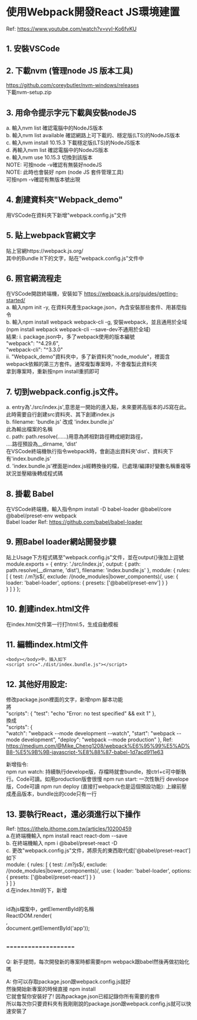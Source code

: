 # 使用Webpack開發React JS環境建置


Ref: https://www.youtube.com/watch?v=vyI-Ko6fvKU

## 1. 安裝VSCode
## 2. 下載nvm (管理node JS 版本工具)
  https://github.com/coreybutler/nvm-windows/releases  
  下載nvm-setup.zip
## 3. 用命令提示字元下載與安裝nodeJS  
   a. 輸入nvm list 確認電腦中的NodeJS版本  
   b. 輸入nvm list available 確認網路上可下載的、穩定版(LTS)的NodeJS版本  
   c. 輸入nvm install 10.15.3 下載穩定版(LTS)的NodeJS版本  
   d. 再輸入nvm list 確認電腦中的NodeJS版本  
   e. 輸入nvm use 10.15.3 切換到該版本  
   NOTE: 可按node -v確認有無裝好nodeJS  
   NOTE: 此時也會裝好 npm (node JS 套件管理工具)  
         可按npm -v確認有無版本號出現  
## 4. 創建資料夾"Webpack_demo"  
  用VSCode在資料夾下新增"webpack.config.js"文件  
## 5. 貼上webpack官網文字
   貼上官網https://webpack.js.org/  
   其中的Bundle It下的文字，貼在"webpack.config.js"文件中  
## 6. 照官網流程走
   在VSCode開啟終端機，安裝如下 https://webpack.js.org/guides/getting-started/  
   a. 輸入npm init -y, 在資料夾產生package.json，內含安裝那些套件、用甚麼指令  
   b. 輸入npm install webpack webpack-cli -g, 安裝webpack，並且通用於全域 (npm install webpack webpack-cli --save-dev不通用於全域)  
    結果: i. package.json中，多了webpack使用的版本編號  
            "webpack": "^4.29.6",  
            "webpack-cli": "^3.3.0"   
          ii. "Webpack_demo"資料夾中，多了新資料夾"node_module"，裡面含webpack依賴的第三方套件。通常複製專案時，不會複製此資料夾  
              拿到專案時，重新按npm install重抓即可  
## 7. 切到webpack.config.js文件。
   a. entry為'./src/index.js',意思是一開始的進入點，未來要將高版本的JS寫在此。  
      此時需要自行創建src資料夾、其下創建index.js  
   b. filename: 'bundle.js'  改成 'index.bundle.js'  
      此為輸出檔案的名稱  
   c. path: path.resolve(......)用意為將相對路徑轉成絕對路徑，  
      ....路徑預設為__dirname, 'dist'  
      在VSCode終端機執行指令webpack時，會創造出資料夾'dist'、資料夾下有'index.bundle.js'  
   d. 'index.bundle.js'裡面是index.js經轉換後的檔，已處理/編譯好變數名稱重複等狀況並壓縮後轉成程式碼  
   
## 8. 掛載 Babel
   在VSCode終端機，輸入指令npm install -D babel-loader @babel/core @babel/preset-env webpack  
   Babel loader Ref: https://github.com/babel/babel-loader  
## 9. 照Babel loader網站開發步驟
   貼上Usage下方程式碼至"webpack.config.js"文件，並在output{}後加上逗號  
         module.exports = {
              entry: './src/index.js',
              output: {
                path: path.resolve(__dirname, 'dist'),
                filename: 'index.bundle.js'
              },
              module: {
                rules: [
                         {
                          test: /\.m?js$/,
                          exclude: /(node_modules|bower_components)/,
                          use: {
                                 loader: 'babel-loader',
                                 options: {
                                        presets: ['@babel/preset-env']
                                          }
                               }   
                          }
                        ]
                       }
            };

## 10. 創建index.html文件
   在index.html文件第一行打html:5，生成自動模板  
## 11. 編輯index.html文件
    <body></body>中，插入如下  
    <script src="./dist/index.bundle.js"></script>  
## 12. 其他好用設定: 
   修改package.json裡面的文字，新增npm 腳本功能  
    將  
    "scripts": {
      "test": "echo \"Error: no test specified\" && exit 1" 
    },  
    換成  
    "scripts": {  
      "watch": "webpack --mode development --watch",
      "start": "webpack --mode development",
      "deploy": "webpack --mode production"
    },
      Ref: https://medium.com/@Mike_Cheng1208/webpack%E6%95%99%E5%AD%B8-%E5%9B%9B-javascript-%E8%88%87-babel-1d7acd911e63

   新增指令:   
    npm run watch: 持續執行develope版，存檔時就會bundle，按ctrl+c可中斷執行。Code可讀。如用production版會很慢
    npm run start: 一次性執行 develope版，Code可讀
    npm run deploy (直接打webpack也是這個預設功能): 上線前壓成產品版本，bundle出的code只有一行
    
## 13. 要執行React，還必須進行以下操作  
   Ref: https://ithelp.ithome.com.tw/articles/10200459  
   a.在終端機輸入 npm install react react-dom --save    
   b. 在終端機輸入 npm i @babel/preset-react -D  
   c. 更改"webpack.config.js"文件，將原先的東西取代成['@babel/preset-react']如下    
    module: {
    rules: [
             {
              test: /\.m?js$/,
              exclude: /(node_modules|bower_components)/,
              use: {
                     loader: 'babel-loader',
                     options: { presets: ['@babel/preset-react'] }
                   }   
              }
            ]
           }  
    d.在index.html的<body>下，新增<main id="app"></main>   
     id為js檔案中，getElementById的名稱   
     ReactDOM.render(  
      <Parent /> ,  
     document.getElementById('app'));  
   
## -------------------


Q:
新手提問，每次開發新的專案時都需要npm webpack跟babel然後再做初始化嗎  


A:
你可以存取package.json跟webpack.config.js就好  
然後開始新專案的時候直接 npm install  
它就會幫你安裝好了! 因為package.json已經記錄你所有需要的套件  
所以每次你只要資料夾有我剛剛說的package.json跟webpack.config.js就可以快速安裝了  


